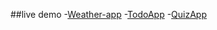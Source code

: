 ##live demo
-[Weather-app](https://weatherapp1327.netlify.app/)
-[TodoApp](https://todoapp1327.netlify.app/)
-[QuizApp](https://quiz1327.netlify.app/)
